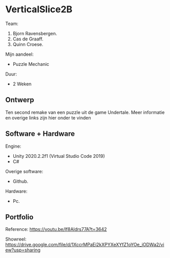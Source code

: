 # VerticalSlice2B

Team:
1. Bjorn Ravensbergen.
2. Cas de Graaff.
3. Quinn Croese.

Mijn aandeel:
- Puzzle Mechanic

Duur:
 - 2 Weken
 
## Ontwerp
Ten second remake van een puzzle uit de game Undertale. Meer informatie en overige links zijn hier onder te vinden

## Software + Hardware
Engine:
- Unity 2020.2.2f1 (Virtual Studio Code 2019)
- C#

Overige software:
- Github.

Hardware:
- Pc.

## Portfolio
Reference: https://youtu.be/lf8Aldrs77A?t=3642

Showreel: https://drive.google.com/file/d/1XccrMPaEi2kXPYXeXYfZ1oYOe_iODWa2/view?usp=sharing
